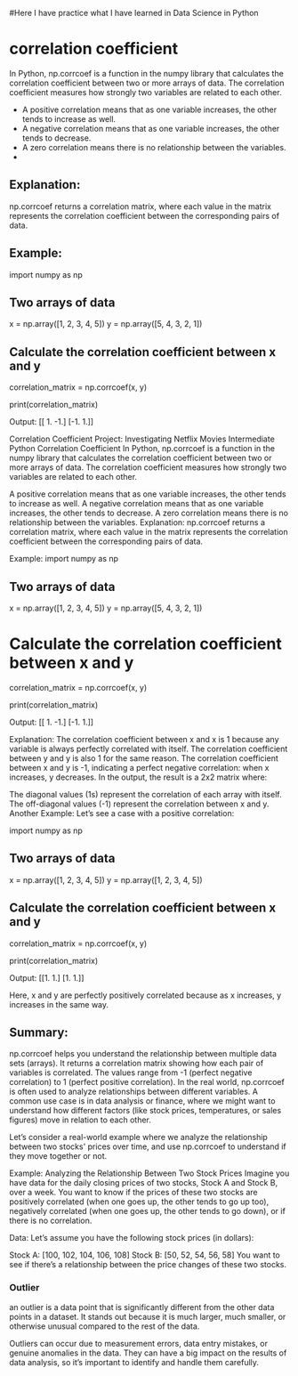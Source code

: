 #Here I have practice what I have learned in Data Science in Python
# correlation coefficient 
In Python, np.corrcoef is a function in the numpy library that calculates the correlation coefficient between two or more arrays of data. The correlation coefficient measures how strongly two variables are related to each other.

- A positive correlation means that as one variable increases, the other tends to increase as well.
- A negative correlation means that as one variable increases, the other tends to decrease.
- A zero correlation means there is no relationship between the variables.
- 
## Explanation:
np.corrcoef returns a correlation matrix, where each value in the matrix represents the correlation coefficient between the corresponding pairs of data.

## Example:
import numpy as np

## Two arrays of data
x = np.array([1, 2, 3, 4, 5])
y = np.array([5, 4, 3, 2, 1])

## Calculate the correlation coefficient between x and y
correlation_matrix = np.corrcoef(x, y)

print(correlation_matrix)

Output:
[[ 1. -1.]
 [-1.  1.]]

Correlation Coefficient
Project: Investigating Netflix Movies
Intermediate Python
Correlation Coefficient
In Python, np.corrcoef is a function in the numpy library that calculates the correlation coefficient between two or more arrays of data. The correlation coefficient measures how strongly two variables are related to each other.

A positive correlation means that as one variable increases, the other tends to increase as well.
A negative correlation means that as one variable increases, the other tends to decrease.
A zero correlation means there is no relationship between the variables.
Explanation:
np.corrcoef returns a correlation matrix, where each value in the matrix represents the correlation coefficient between the corresponding pairs of data.

Example:
import numpy as np

## Two arrays of data
x = np.array([1, 2, 3, 4, 5])
y = np.array([5, 4, 3, 2, 1])

# Calculate the correlation coefficient between x and y
correlation_matrix = np.corrcoef(x, y)

print(correlation_matrix)

Output:
[[ 1. -1.]
 [-1.  1.]]

Explanation:
The correlation coefficient between x and x is 1 because any variable is always perfectly correlated with itself.
The correlation coefficient between y and y is also 1 for the same reason.
The correlation coefficient between x and y is -1, indicating a perfect negative correlation: when x increases, y decreases.
In the output, the result is a 2x2 matrix where:

The diagonal values (1s) represent the correlation of each array with itself.
The off-diagonal values (-1) represent the correlation between x and y.
Another Example:
Let’s see a case with a positive correlation:

import numpy as np

## Two arrays of data
x = np.array([1, 2, 3, 4, 5])
y = np.array([1, 2, 3, 4, 5])

## Calculate the correlation coefficient between x and y
correlation_matrix = np.corrcoef(x, y)

print(correlation_matrix)

Output:
[[1. 1.]
 [1. 1.]]

Here, x and y are perfectly positively correlated because as x increases, y increases in the same way.

## Summary:
np.corrcoef helps you understand the relationship between multiple data sets (arrays).
It returns a correlation matrix showing how each pair of variables is correlated.
The values range from -1 (perfect negative correlation) to 1 (perfect positive correlation).
In the real world, np.corrcoef is often used to analyze relationships between different variables. A common use case is in data analysis or finance, where we might want to understand how different factors (like stock prices, temperatures, or sales figures) move in relation to each other.

Let’s consider a real-world example where we analyze the relationship between two stocks' prices over time, and use np.corrcoef to understand if they move together or not.

Example: Analyzing the Relationship Between Two Stock Prices
Imagine you have data for the daily closing prices of two stocks, Stock A and Stock B, over a week. You want to know if the prices of these two stocks are positively correlated (when one goes up, the other tends to go up too), negatively correlated (when one goes up, the other tends to go down), or if there is no correlation.

Data:
Let’s assume you have the following stock prices (in dollars):

Stock A: [100, 102, 104, 106, 108]
Stock B: [50, 52, 54, 56, 58]
You want to see if there’s a relationship between the price changes of these two stocks.

### Outlier
an outlier is a data point that is significantly different from the other data points in a dataset. It stands out because it is much larger, much smaller, or otherwise unusual compared to the rest of the data.

Outliers can occur due to measurement errors, data entry mistakes, or genuine anomalies in the data. They can have a big impact on the results of data analysis, so it’s important to identify and handle them carefully.
